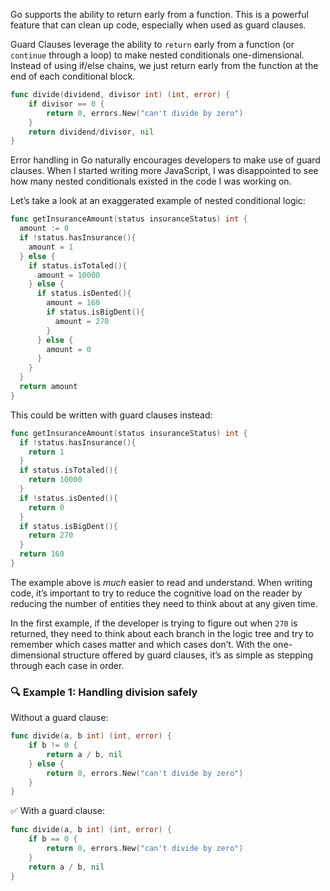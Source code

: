 Go supports the ability to return early from a function. This is a powerful feature that can clean up code, especially when used as guard clauses.

Guard Clauses leverage the ability to `return` early from a function (or `continue` through a loop) to make nested conditionals one-dimensional. Instead of using if/else chains, we just return early from the function at the end of each conditional block.

```go
func divide(dividend, divisor int) (int, error) {
	if divisor == 0 {
		return 0, errors.New("can't divide by zero")
	}
	return dividend/divisor, nil
}
```

Error handling in Go naturally encourages developers to make use of guard clauses. When I started writing more JavaScript, I was disappointed to see how many nested conditionals existed in the code I was working on.

Let’s take a look at an exaggerated example of nested conditional logic:

```go
func getInsuranceAmount(status insuranceStatus) int {
  amount := 0
  if !status.hasInsurance(){
    amount = 1
  } else {
    if status.isTotaled(){
      amount = 10000
    } else {
      if status.isDented(){
        amount = 160
        if status.isBigDent(){
          amount = 270
        }
      } else {
        amount = 0
      }
    }
  }
  return amount
}
```

This could be written with guard clauses instead:

```go
func getInsuranceAmount(status insuranceStatus) int {
  if !status.hasInsurance(){
    return 1
  }
  if status.isTotaled(){
    return 10000
  }
  if !status.isDented(){
    return 0
  }
  if status.isBigDent(){
    return 270
  }
  return 160
}
```

The example above is _much_ easier to read and understand. When writing code, it’s important to try to reduce the cognitive load on the reader by reducing the number of entities they need to think about at any given time.

In the first example, if the developer is trying to figure out when `270` is returned, they need to think about each branch in the logic tree and try to remember which cases matter and which cases don’t. With the one-dimensional structure offered by guard clauses, it’s as simple as stepping through each case in order.

### 🔍 Example 1: Handling division safely

Without a guard clause:
```go
func divide(a, b int) (int, error) {
    if b != 0 {
        return a / b, nil
    } else {
        return 0, errors.New("can't divide by zero")
    }
}
```
✅ With a guard clause:
```go
func divide(a, b int) (int, error) {
    if b == 0 {
        return 0, errors.New("can't divide by zero")
    }
    return a / b, nil
}
```
